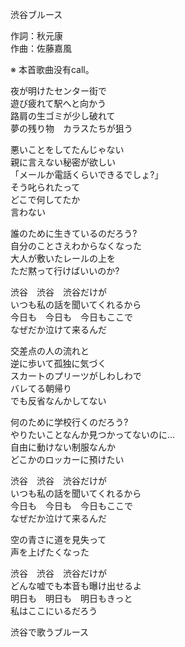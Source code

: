 渋谷ブルース  
  
作詞：秋元康  
作曲：佐藤嘉風  
  
※ 本首歌曲没有call。   
  
夜が明けたセンター街で  
遊び疲れて駅へと向かう  
路肩の生ゴミが少し破れて  
夢の残り物　カラスたちが狙う  
  
悪いことをしてたんじゃない  
親に言えない秘密が欲しい  
「メールか電話くらいできるでしょ?」  
そう叱られたって  
どこで何してたか  
言わない  
  
誰のために生きているのだろう?  
自分のことさえわからなくなった  
大人が敷いたレールの上を  
ただ黙って行けばいいのか?  
  
渋谷　渋谷　渋谷だけが  
いつも私の話を聞いてくれるから  
今日も　今日も　今日もここで  
なぜだか泣けて来るんだ  
  
交差点の人の流れと  
逆に歩いて孤独に気づく  
スカートのプリーツがしわしわで  
バレてる朝帰り  
でも反省なんかしてない  
  
何のために学校行くのだろう?  
やりたいことなんか見つかってないのに…  
自由に動けない制服なんか  
どこかのロッカーに預けたい  
  
渋谷　渋谷　渋谷だけが  
いつも私の話を聞いてくれるから  
今日も　今日も　今日もここで  
なぜだか泣けて来るんだ  
  
空の青さに道を見失って  
声を上げたくなった  
  
渋谷　渋谷　渋谷だけが  
どんな嘘でも本音も曝け出せるよ  
明日も　明日も　明日もきっと  
私はここにいるだろう  
  
渋谷で歌うブルース  
